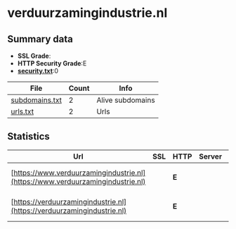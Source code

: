 

# verduurzamingindustrie.nl
## Summary data


 - **SSL Grade**:
 - **HTTP Security Grade**:E
 - **[security.txt](https://www.digitaleoverheid.nl/nieuws/standaard-security-txt-nu-verplicht-voor-overheid/)**:0


| File       | Count | Info |
|------------|-------|------|
|[subdomains.txt](/data/verduurzamingindustrie.nl/subdomains.txt)|2|Alive subdomains|
|[urls.txt](/data/verduurzamingindustrie.nl/urls.txt)|2|Urls|


## Statistics


| Url | SSL | HTTP | Server | Cookie | HSTS | CORS | CTO | CSP | XFO | XXP | RP |FP| Tech |Title |
|--------|-------|-------|------|------|------|------|------|------|------|------|------|------|------|------|
|[https://www.verduurzamingindustrie.nl](https://www.verduurzamingindustrie.nl)| | **E**|| | | | | | | | :white_check_mark: | |HSTS Microsoft ASP.NET|Object moved|
|[https://verduurzamingindustrie.nl](https://verduurzamingindustrie.nl)| | **E**|| | | | | | | | :white_check_mark: | |HSTS Microsoft ASP.NET|Object moved|


